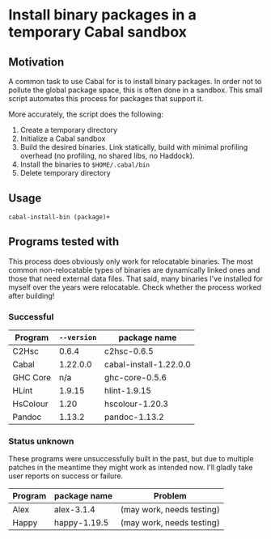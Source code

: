 Install binary packages in a temporary Cabal sandbox
====================================================



Motivation
----------

A common task to use Cabal for is to install binary packages. In order not to
pollute the global package space, this is often done in a sandbox. This small
script automates this process for packages that support it.

More accurately, the script does the following:

1. Create a temporary directory
2. Initialize a Cabal sandbox
3. Build the desired binaries. Link statically, build with minimal profiling
   overhead (no profiling, no shared libs, no Haddock).
4. Install the binaries to `$HOME/.cabal/bin`
5. Delete temporary directory

Usage
-----

`cabal-install-bin (package)+`



Programs tested with
--------------------

This process does obviously only work for relocatable binaries. The most common
non-relocatable types of binaries are dynamically linked ones and those that
need external data files. That said, many binaries I've installed for myself
over the years were relocatable. Check whether the process worked after
building!

### Successful

Program   | `--version` | package name
----------|-------------|-------------
C2Hsc     | 0.6.4       | c2hsc-0.6.5
Cabal     | 1.22.0.0    | cabal-install-1.22.0.0
GHC Core  | n/a         | ghc-core-0.5.6
HLint     | 1.9.15      | hlint-1.9.15
HsColour  | 1.20        | hscolour-1.20.3
Pandoc    | 1.13.2      | pandoc-1.13.2

### Status unknown

These programs were unsuccessfully built in the past, but due to multiple
patches in the meantime they might work as intended now. I'll gladly take
user reports on success or failure.

Program   | package name  | Problem
----------|---------------|-----------------------------------------------------
Alex      | alex-3.1.4    | (may work, needs testing)
Happy     | happy-1.19.5  | (may work, needs testing)
